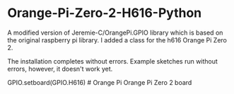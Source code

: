 # Orange-Pi-Zero-2-H616-Python
A modified version of Jeremie-C/OrangePi.GPIO library which is based on the original raspberry pi library. 
I added a class for the h616 Orange Pi Zero 2.  

The installation completes without errors. Example sketches run without errors, however, it doesn't work yet.  

GPIO.setboard(GPIO.H616) # Orange Pi Orange Pi Zero 2 board
